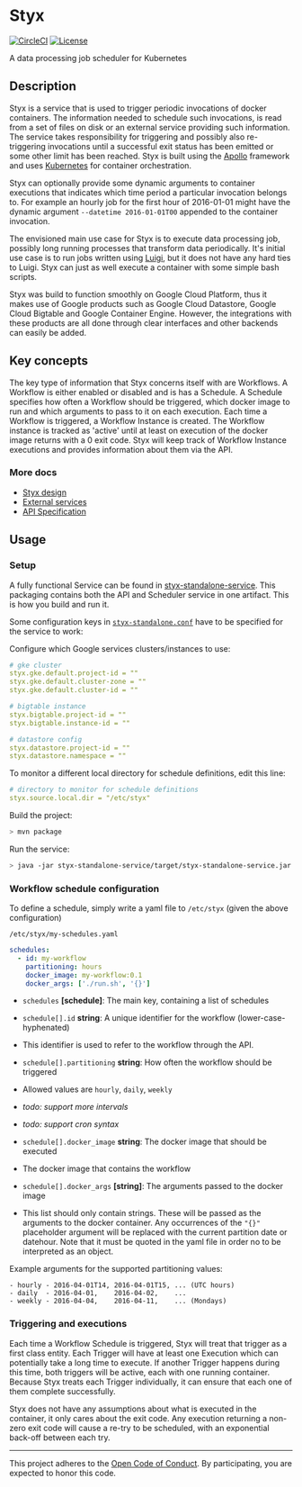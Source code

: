 # Styx

[![CircleCI](https://circleci.com/gh/spotify/styx/tree/master.svg?style=shield)](https://circleci.com/gh/spotify/styx)
[![License](https://img.shields.io/github/license/spotify/styx.svg)](LICENSE)

A data processing job scheduler for Kubernetes 

## Description

Styx is a service that is used to trigger periodic invocations of docker containers. The
information needed to schedule such invocations, is read from a set of files on disk or an
external service providing such information. The service takes responsibility for triggering
and possibly also re-triggering invocations until a successful exit status has been emitted
or some other limit has been reached. Styx is built using the [Apollo] framework and uses
[Kubernetes] for container orchestration.

Styx can optionally provide some dynamic arguments to container executions that indicates
which time period a particular invocation belongs to. For example an hourly job for the first
hour of 2016-01-01 might have the dynamic argument `--datetime 2016-01-01T00` appended to the
container invocation.

The envisioned main use case for Styx is to execute data processing job, possibly long running
processes that transform data periodically. It's initial use case is to run jobs written using
[Luigi], but it does not have any hard ties to Luigi. Styx can just as well execute a container
with some simple bash scripts.

Styx was build to function smoothly on Google Cloud Platform, thus it makes use of Google products
such as Google Cloud Datastore, Google Cloud Bigtable and Google Container Engine. However, the 
integrations with these products are all done through clear interfaces and other backends can 
easily be added.

## Key concepts

The key type of information that Styx concerns itself with are Workflows. A Workflow is either
enabled or disabled and is has a Schedule. A Schedule specifies how often a Workflow should be 
triggered, which docker image to run and which arguments to pass to it on each execution. Each time
a Workflow is triggered, a Workflow Instance is created. The Workflow instance is tracked as 
'active' until at least on execution of the docker image returns with a 0 exit code. Styx will keep
track of Workflow Instance executions and provides information about them via the API.

### More docs

* [Styx design](doc/design-overview.md)
* [External services](doc/external-services.md)
* [API Specification](doc/api.apib)


## Usage

### Setup

A fully functional Service can be found in [styx-standalone-service](./styx-standalone-service). 
This packaging contains both the API and Scheduler service in one artifact. This is how you build
and run it.

Some configuration keys in
[`styx-standalone.conf`](./styx-standalone-service/src/main/resources/styx-standalone.conf) have
to be specified for the service to work:

Configure which Google services clusters/instances to use:

```yaml
# gke cluster
styx.gke.default.project-id = ""
styx.gke.default.cluster-zone = ""
styx.gke.default.cluster-id = ""

# bigtable instance
styx.bigtable.project-id = ""
styx.bigtable.instance-id = ""

# datastore config
styx.datastore.project-id = ""
styx.datastore.namespace = ""
```

To monitor a different local directory for schedule definitions, edit this line:

```yaml
# directory to monitor for schedule definitions
styx.source.local.dir = "/etc/styx"
```

Build the project:

```bash
> mvn package
```

Run the service:

```bash
> java -jar styx-standalone-service/target/styx-standalone-service.jar
```

### Workflow schedule configuration

To define a schedule, simply write a  yaml file to `/etc/styx` (given the above configuration)

`/etc/styx/my-schedules.yaml`
```yaml
schedules:
  - id: my-workflow
    partitioning: hours
    docker_image: my-workflow:0.1
    docker_args: ['./run.sh', '{}']
```

- `schedules` **[schedule]**: The main key, containing a list of schedules

- `schedule[].id` **string**: A unique identifier for the workflow (lower-case-hyphenated)
 - This identifier is used to refer to the workflow through the API.

- `schedule[].partitioning` **string**: How often the workflow should be triggered
 - Allowed values are `hourly`, `daily`, `weekly`
  - *todo: support more intervals*
  - *todo: support cron syntax*

- `schedule[].docker_image` **string**: The docker image that should be executed
 - The docker image that contains the workflow

- `schedule[].docker_args` **[string]**: The arguments passed to the docker image
 - This list should only contain strings. These will be passed as the arguments to the docker
container. Any occurrences of the `"{}"` placeholder argument will be replaced with the current
partition date or datehour. Note that it must be quoted in the yaml file in order no to be
interpreted as an object.

Example arguments for the supported partitioning values:
```
- hourly - 2016-04-01T14, 2016-04-01T15, ... (UTC hours)
- daily  - 2016-04-01,    2016-04-02,    ...
- weekly - 2016-04-04,    2016-04-11,    ... (Mondays)
```

### Triggering and executions

Each time a Workflow Schedule is triggered, Styx will treat that trigger as a first class
entity. Each Trigger will have at least one Execution which can potentially take a long time
to execute. If another Trigger happens during this time, both triggers will be active, each
with one running container. Because Styx treats each Trigger individually, it can ensure that
each one of them complete successfully.

Styx does not have any assumptions about what is executed in the container, it only cares about
the exit code. Any execution returning a non-zero exit code will cause a re-try to be scheduled,
with an exponential back-off between each try.

---

This project adheres to the [Open Code of Conduct][code-of-conduct]. By participating, you are
expected to honor this code.

[Kubernetes]: http://kubernetes.io/
[Apollo]: https://spotify.github.io/apollo/
[Luigi]: https://github.com/spotify/luigi
[code-of-conduct]: https://github.com/spotify/code-of-conduct/blob/master/code-of-conduct.md
